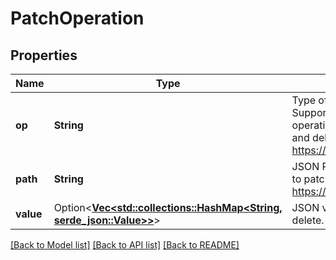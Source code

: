 # PatchOperation

## Properties

Name | Type | Description | Notes
------------ | ------------- | ------------- | -------------
**op** | **String** | Type of JSON Patch operation. Supported JSON Patch operations include add, replace, and delete. See <https://tools.ietf.org/html/rfc6902>. | 
**path** | **String** | JSON Pointer path of the element to patch. See <https://tools.ietf.org/html/rfc6902>. | 
**value** | Option<[**Vec<std::collections::HashMap<String, serde_json::Value>>**](std::collections::HashMap.md)> | JSON value to add, replace, or delete. | [optional]

[[Back to Model list]](../README.md#documentation-for-models) [[Back to API list]](../README.md#documentation-for-api-endpoints) [[Back to README]](../README.md)


